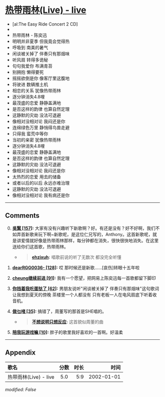 # [热带雨林(Live) - live](https://music.163.com/song?id=67237)

* [al:The Easy Ride Concert 2 CD]
* 
* 热带雨林 - 陈奕迅
* 明明并非夏季 但我竟会觉得热
* 呼吸到 南美的暑气
* 闲谈被关掉了 伴奏只有那烟味
* 听风扇 转得多诡秘
* 句句我爱你 布满青苔
* 别拥抱 懒得要死
* 摇摇欲倒是你 像客厅里这腹地
* 将驶进 数辆推土机
* 相恋的关系 犹像热带雨林
* 逐分钟消失4.8哩
* 最茂盛的恋爱 静静盖满地
* 是否这样的韵律 也算自然定理
* 这静默的灾劫 没法可退避
* 像相对没相对论 我闷还是你
* 连绵绿色万里 静悄得鸟兽走避
* 只得我 蛮荒中等你
* 当初的亲密 犹像热带雨林
* 逐分钟消失4.8哩
* 最茂盛的恋爱 静静盖满地
* 是否这样的韵律 也算自然定理
* 这静默的灾劫 没法可退避
* 像相对没相对论 我闷还是你
* 太热烈的恋爱 用去的储备
* 或者以后的以后 永远亦难治理
* 这静默的灾劫 没法可退避
* 像相对没相对论 我有病还是你


---

## Comments
0. **[吳繄 \[157\]](https://music.163.com/#/user/home?id=60451754):** 大家有没有兴趣听下新歌啊？好。有还是没有？好不好啊，我们不如弄首新歌来玩下啊~新歌呢，是这位仁兄写的，Anthony。这首新歌呢，就是讲爱情就好像是热带雨林那样，每分钟都在消失，很快很快地消失。在这里送给你们这首歌，热带雨林。
	* > **[ehzixuh](https://music.163.com/#/user/home?id=40814821):** 唱歌前说的听了无数次 都没完全听懂

1. **[dearRGG0036- \[128\]](https://music.163.com/#/user/home?id=75627881):** 哎 那时候还是新歌……[哀伤]转眼十五年啦

2. **[cheung继续前进 \[91\]](https://music.163.com/#/user/home?id=77930852):** 我有一个愿望，把网易上陈奕迅每一首歌都留下脚印

3. **[你挡着我吃蛋挞了 \[62\]](https://music.163.com/#/user/home?id=71933660):** 男朋友说听"闲谈被关掉了 伴奏只有那烟味"这句歌词让我想到夏天的傍晚  茶楼里一个人都没有   只有老板一人在电风扇底下听着收音机。

4. **[做乜啫 \[35\]](https://music.163.com/#/user/home?id=52520281):** 搞错了，周董写的那首是SHE唱的。
	* > **[不想说明只想反应](https://music.163.com/#/user/home?id=34553351):** 这首貌似周董的曲

5. **[陪我玩游戏嘛 \[10\]](https://music.163.com/#/user/home?id=310697486):** 胖子的歌里我好喜欢的一首啊。好温柔



---

## Appendix

|歌名|分数|时长|时间|
|:---|:---:|---:|---:|
|热带雨林(Live) - live|5.0|5:9|2002-01-01

*modified: False*